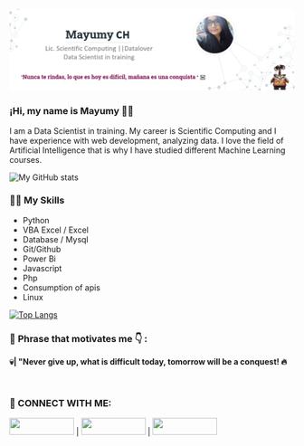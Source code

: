 <img src="https://raw.githubusercontent.com/MayumyCH/MayumyCH/main/resources/banner.png" alt="mayu"></a>

### ¡Hi, my name is Mayumy 🙋‍☠️
I am a Data Scientist in training.
My career is Scientific Computing and I have experience with web development, analyzing data.
I love the field of Artificial Intelligence that is why I have studied different Machine Learning courses.

![My GitHub stats](https://github-readme-stats.vercel.app/api?username=MayumyCH&show_icons=true&theme=dracula&count_private=true&layout=compact)

### 👩‍💻 **My Skills** 

- Python
- VBA Excel / Excel
- Database / Mysql
- Git/Github
- Power Bi
- Javascript
- Php
- Consumption of apis
- Linux


[![Top Langs](https://github-readme-stats.vercel.app/api/top-langs/?username=MayumyCH&theme=dracula)](https://github.com/MayumyCH/github-readme-stats)

### 🌟 **Phrase that motivates me 👇** :

**💀| "Never give up, what is difficult today, tomorrow will be a conquest! 🔥**

<br>

<h3 align="left">🤯 CONNECT WITH ME:</h3>

<a href="https://www.linkedin.com/in/heydy-mayumy-carrasco-huaccha" target="_blank"><img src="https://img.shields.io/badge/linkedin-%230077B5.svg?&style=for-the-badge&logo=linkedin&logoColor=white" height="30" width="114"></a> | <a href="https://twitter.com/MayumyCH" target="_blank"><img src="https://img.shields.io/badge/twitter-%231DA1F2.svg?&style=for-the-badge&logo=twitter&logoColor=white" height="30" width="114"></a> | <a href="https://www.instagram.com/mayumych/" target="_blank"><img src="https://img.shields.io/badge/instagram-%23E4405F.svg?&style=for-the-badge&logo=instagram&logoColor=white" height="30" width="114"></a>
 
